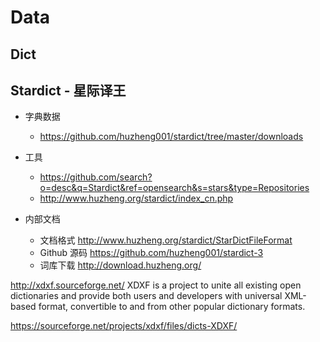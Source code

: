 # Data

## Dict

## Stardict - 星际译王
* 字典数据
  * https://github.com/huzheng001/stardict/tree/master/downloads


* 工具
  * https://github.com/search?o=desc&q=Stardict&ref=opensearch&s=stars&type=Repositories
  * http://www.huzheng.org/stardict/index_cn.php
* 内部文档
  * 文档格式 http://www.huzheng.org/stardict/StarDictFileFormat
  * Github 源码 https://github.com/huzheng001/stardict-3
  * 词库下载 http://download.huzheng.org/


http://xdxf.sourceforge.net/
XDXF is a project to unite all existing open dictionaries and provide both users and developers with universal XML-based format, convertible to and from other popular dictionary formats.

https://sourceforge.net/projects/xdxf/files/dicts-XDXF/

